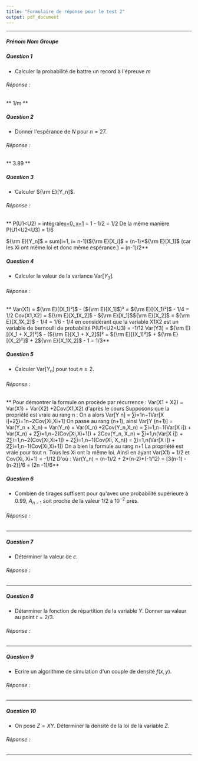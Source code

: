 ```yaml
---
title: "Formulaire de réponse pour le test 2"
output: pdf_document
---
```


** **

##### Prénom Nom Groupe



##### Question 1

* Calculer la probabilité de battre un record à l'épreuve $m$

###### Réponse : 

** 1/m **

##### Question 2

* Donner l'espérance de $N$ pour $n = 27$. 

###### Réponse : 

** 3.89 **

##### Question 3

* Calculer ${\rm E}[Y_n]$.


###### Réponse : 

** P(U1<U2) = intégrale[x=0, x=1](1-x)
            = 1 - 1/2
            = 1/2
  De la même manière P(U1<U2<U3) = 1/6
  
  ${\rm E}[Y_n]$ = sum[i=1, i= n-1](${\rm E}[X_i]$
                 = (n-1)*${\rm E}[X_1]$ (car les Xi ont même loi et donc même espérance.)
                 = (n-1)/2**

##### Question 4

* Calculer la valeur de la variance Var$[Y_3]$.

###### Réponse : 

** Var(X1) = ${\rm E}[(X_1)²]$ - (${\rm E}[X_1]$)²
           = ${\rm E}[(X_1)²]$ - 1/4
           = 1/2
   Cov(X1,X2) = ${\rm E}[X_1X_2]$ - ${\rm E}[X_1]$${\rm E}[X_2]$
              = ${\rm E}[X_1X_2]$ - 1/4
              = 1/6 - 1/4 en considérant que la variable X1X2 est un variable de bernoulli de probabilité P(U1<U2<U3)
              = -1/12
   Var(Y3) = ${\rm E}[(X_1 + X_2)²]$ - (${\rm E}[X_1 + X_2]$)²
           = ${\rm E}[(X_1)²]$ + ${\rm E}[(X_2)²]$ + 2${\rm E}[X_1X_2]$ - 1
           = 1/3**

##### Question 5

* Calculer Var$[Y_n]$ pour tout $n \geq 2$.

###### Réponse : 

** Pour démontrer la formule on procède par récurrence : 
      Var(X1 + X2) = Var(X1) + Var(X2) +2Cov(X1,X2) d'après le cours
      Supposons que la propriété est vraie au rang n :
            On a alors Var[Y n] = ∑i=1n−1Var[X i]+2∑i=1n−2Cov[Xi,Xi+1]
                 On passe au rang (n+1), ainsi
                  Var[Y (n+1)] = Var(Y_n + X_n)
                               = Var(Y_n) + Var(X_n) +2Cov(Y_n,X_n)
                            = ∑i=1,n−1(Var[X i]) + Var(X_n) + 2∑i=1,n−2(Cov[Xi,Xi+1]) + 2Cov(Y_n, X_n)
                               = ∑i=1,n(Var[X i]) + 2∑i=1,n−2(Cov[Xi,Xi+1]) + 2∑i=1,n−1(Cov(Xi, X_n))
                               = ∑i=1,n(Var[X i]) + 2∑i=1,n−1(Cov[Xi,Xi+1])
                               On a bien la formule au rang n+1
      La propriété est vraie pour tout n.
      Tous les Xi ont la même loi. Ainsi en ayant Var(X1) = 1/2 et Cov(Xi, Xi+1) = -1/12
            D'où : Var(Y_n) = (n-1)/2 + 2*(n-2)*(-1/12)
                            = [3(n-1) - (n-2)]/6
                            = (2n -1)/6**


##### Question 6

* Combien de tirages suffisent pour qu'avec une probabilité supérieure à 0.99, $A_{n-1}$ soit proche de la valeur 1/2 à $10^{-2}$ près. 

###### Réponse : 

** **


##### Question 7

* Déterminer la valeur de $c$.



###### Réponse : 

** ** 


##### Question 8

* Déterminer la fonction de répartition de la variable $Y$. Donner sa valeur au point $t = 2/3$. 

###### Réponse : 

** **


##### Question 9


* Ecrire un algorithme de simulation d'un couple de densité $f(x,y)$.  

###### Réponse : 

** **

##### Question 10


* On pose $Z =  X Y$. Déterminer la densité de la loi de la variable $Z$.
   
###### Réponse : 


** ** 


